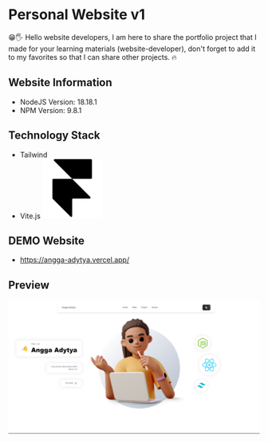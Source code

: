 # Personal Website v1

😁🖐️ Hello website developers, I am here to share the portfolio project that I made for your learning materials (website-developer), don't forget to add it to my favorites so that I can share other projects. 🔥

## Website Information
- NodeJS Version: 18.18.1
- NPM Version: 9.8.1

## Technology Stack
- Tailwind
- Vite.js
![preview](src/assets/logo/FrameMotion.svg)


## DEMO Website
- https://angga-adytya.vercel.app/

## Preview
![Preview](src/assets/projects/AnggaPorto.png)
